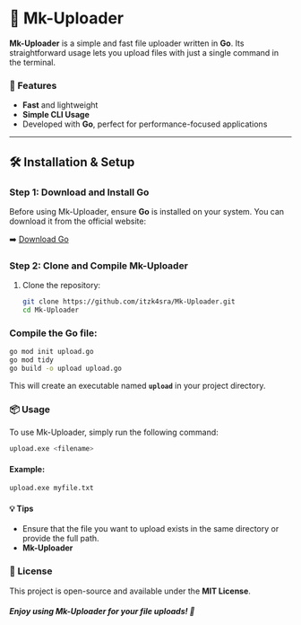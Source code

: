 # 🚀 Mk-Uploader

**Mk-Uploader** is a simple and fast file uploader written in **Go**. Its straightforward usage lets you upload files with just a single command in the terminal.

### 📜 Features
- **Fast** and lightweight
- **Simple CLI Usage**
- Developed with **Go**, perfect for performance-focused applications

---

## 🛠️ Installation & Setup

### Step 1: Download and Install Go
Before using Mk-Uploader, ensure **Go** is installed on your system. You can download it from the official website:

➡️ [Download Go](https://golang.org/dl/)

### Step 2: Clone and Compile Mk-Uploader
1. Clone the repository:
   ```bash
   git clone https://github.com/itzk4sra/Mk-Uploader.git
   cd Mk-Uploader
### Compile the Go file:
```bash
go mod init upload.go
go mod tidy
go build -o upload upload.go
```
This will create an executable named **`upload`** in your project directory.

### 📦 Usage
To use Mk-Uploader, simply run the following command:
```bash
upload.exe <filename>
```
#### Example:
```bash
upload.exe myfile.txt
```
#### 💡 Tips
-   Ensure that the file you want to upload exists in the same directory or provide the full path.
-   **Mk-Uploader**

### 📝 License
This project is open-source and available under the **MIT License**.

##### Enjoy using **Mk-Uploader** for your file uploads! 🎉
